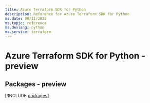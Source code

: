 ```yaml
---
title: Azure Terraform SDK for Python
description: Reference for Azure Terraform SDK for Python
ms.date: 08/11/2025
ms.topic: reference
ms.devlang: python
ms.service: terraform
---
```

# Azure Terraform SDK for Python - preview
## Packages - preview
[!INCLUDE [packages](terraform-index.md)]